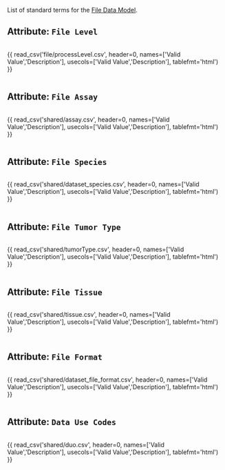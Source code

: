 List of standard terms for the [File Data Model](../model/file.md).

## Attribute: `File Level`

<div style="max-height:650px; overflow-x: hidden; overflow-y: auto;">

{{ read_csv('file/processLevel.csv', header=0, names=['Valid Value','Description'], usecols=['Valid Value','Description'], tablefmt='html') }}

</div>


## Attribute: `File Assay`

<div style="max-height:650px; overflow-x: hidden; overflow-y: auto;">

{{ read_csv('shared/assay.csv', header=0, names=['Valid Value','Description'], usecols=['Valid Value','Description'], tablefmt='html') }}

</div>


## Attribute: `File Species`

<div style="max-height:650px; overflow-x: hidden; overflow-y: auto;">

{{ read_csv('shared/dataset_species.csv', header=0, names=['Valid Value','Description'], usecols=['Valid Value','Description'], tablefmt='html') }}

</div>


## Attribute: `File Tumor Type`

<div style="max-height:650px; overflow-x: hidden; overflow-y: auto;">

{{ read_csv('shared/tumorType.csv', header=0, names=['Valid Value','Description'], usecols=['Valid Value','Description'], tablefmt='html') }}

</div>


## Attribute: `File Tissue`

<div style="max-height:650px; overflow-x: hidden; overflow-y: auto;">

{{ read_csv('shared/tissue.csv', header=0, names=['Valid Value','Description'], usecols=['Valid Value','Description'], tablefmt='html') }}

</div>


## Attribute: `File Format`

<div style="max-height:650px; overflow-x: hidden; overflow-y: auto;">

{{ read_csv('shared/dataset_file_format.csv', header=0, names=['Valid Value','Description'], usecols=['Valid Value','Description'], tablefmt='html') }}

</div>


## Attribute: `Data Use Codes`

<div style="max-height:650px; overflow-x: hidden; overflow-y: auto;">

{{ read_csv('shared/duo.csv', header=0, names=['Valid Value','Description'], usecols=['Valid Value','Description'], tablefmt='html') }}

</div>